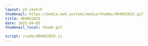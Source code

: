 ```yaml
---
layout: p5-sketch
thumbnail: https://media.awd.systems/media/thumbs/d04052025.gif
title: d04052025
date: 2025-04-05
thumbnail_local: thumb.gif

script: /code/d04052025.js
---
```

